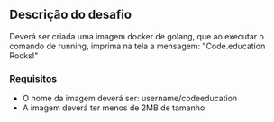 ## Descrição do desafio
Deverá ser criada uma imagem docker de golang, que ao executar o comando de running, imprima na tela a mensagem: "Code.education Rocks!"

### Requisitos
* O nome da imagem deverá ser: username/codeeducation
* A imagem deverá ter menos de 2MB de tamanho
